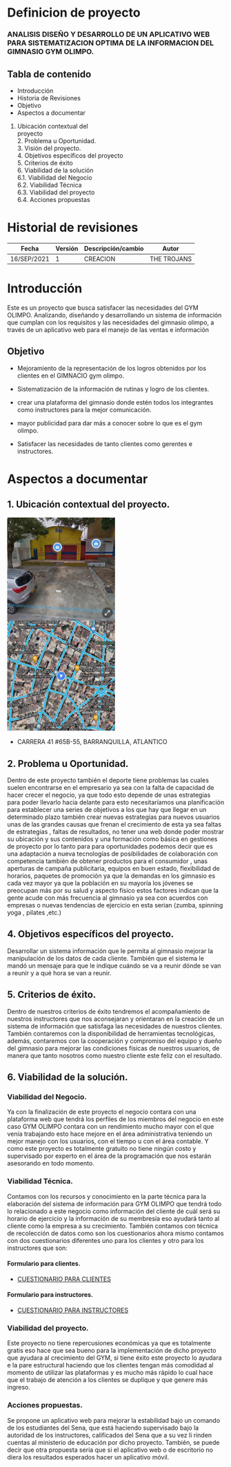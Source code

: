 # Definicion de proyecto

### ANALISIS DISEÑO Y DESARROLLO DE UN APLICATIVO WEB PARA SISTEMATIZACION OPTIMA DE LA INFORMACION DEL GIMNASIO GYM OLIMPO.


## Tabla de contenido

-	Introducción                                                                          
-	Historia de Revisiones                                                         
-	Objetivo	                                                                         
-	Aspectos a documentar                                                        
1.	Ubicación contextual del  
proyecto                                      
    2.   Problema u Oportunidad.                                                    
    3.   Visión del proyecto.                                                           
    4.   Objetivos específicos del
         proyecto                                                               
    5.   Criterios de éxito                                                               
    6.   Viabilidad de la solución                                                   
       6.1. Viabilidad del Negocio                                                 
       6.2. Viabilidad Técnica                                                         
       6.3. Viabilidad del proyecto                                                  
       6.4. Acciones propuestas  

# Historial de revisiones

| Fecha | Versión | Descripción/cambio | Autor |
| ----- | ------- | ------------------ | ----- |
| 16/SEP/2021 | 1 | CREACION | THE TROJANS |

# Introducción

Este es un proyecto que busca satisfacer las necesidades del GYM OLIMPO. Analizando, diseñando y desarrollando un sistema de información que cumplan con los requisitos y las necesidades del gimnasio olimpo, a través de un aplicativo web para el manejo de las ventas e información

## Objetivo

- Mejoramiento de la representación de los logros obtenidos por los clientes en el GIMNACIO gym olimpo.

- Sistematización de la información de rutinas y logro de los clientes.

- crear una plataforma del gimnasio donde estén todos los integrantes como instructores para la mejor comunicación.

-  mayor publicidad para dar más a conocer sobre lo que es el gym olimpo.

- Satisfacer las necesidades de tanto clientes como gerentes e instructores.

# Aspectos a documentar

## 1. Ubicación contextual del proyecto.

<img src="img/ubicacion.jpg" width="250">

- CARRERA 41 #65B-55, BARRANQUILLA, ATLANTICO

## 2. Problema u Oportunidad.

Dentro de este proyecto  también el deporte tiene problemas las cuales suelen encontrarse  en el  empresario ya sea con la falta de capacidad de  hacer crecer el negocio, ya que todo esto depende de unas estrategias para poder llevarlo hacia delante  para esto necesitaríamos una  planificación para establecer una series de objetivos a los que hay que llegar en un determinado plazo también crear nuevas estrategias para nuevos usuarios unas de las grandes  causas que frenan el crecimiento de esta ya sea faltas de estrategias , faltas de resultados, no tener una web donde poder mostrar su ubicación y sus contenidos  y una formación como básica en gestiones de proyecto por lo tanto para para oportunidades podemos decir que es una adaptación a nueva tecnologías de posibilidades de colaboración con competencia también de obtener productos para el consumidor , unas aperturas de campaña publicitaria, equipos en buen estado, flexibilidad de horarios, paquetes de promoción ya que la demandas en los gimnasio es cada vez mayor ya que la población en su mayoría los jóvenes se preocupan  más por su salud y aspecto físico estos factores indican que la gente acude con más frecuencia al gimnasio ya sea con acuerdos con  empresas o nuevas tendencias de ejercicio en esta serian (zumba, spinning yoga , pilates ,etc.)

## 4. Objetivos específicos del proyecto.

Desarrollar un sistema información que le permita al gimnasio mejorar la manipulación de los datos de cada cliente. También que el sistema le mandó un mensaje para que le indique cuándo se va a reunir dónde se van a reunir y a qué hora se van a reunir.

## 5. Criterios de éxito.

Dentro de nuestros criterios de éxito tendremos el acompañamiento de nuestros instructores que nos aconsejaran y orientaran en la creación de un sistema de información que satisfaga las necesidades de nuestros clientes. También contaremos con la disponibilidad de herramientas tecnológicas, además, contaremos con la cooperación y compromiso del equipo y dueño del gimnasio para mejorar las condiciones físicas de nuestros usuarios, de manera que tanto nosotros como nuestro cliente este feliz con el resultado.

## 6. Viabilidad de la solución.

### Viabilidad del Negocio.

Ya con la finalización de este proyecto el negocio contara con una plataforma web que tendrá los perfiles de los miembros del negocio en este caso GYM OLIMPO contara con un rendimiento mucho mayor con el que venía trabajando esto hace mejore en el área administrativa teniendo un mejor manejo con los usuarios, con el tiempo u con el área contable.
Y como este proyecto es totalmente gratuito no tiene ningún costo y supervisado por experto en el área de la programación que nos estarán asesorando en todo momento.  

### Viabilidad Técnica.

Contamos con los recursos y conocimiento en la parte técnica para la elaboración del sistema de información para GYM OLIMPO que tendrá todo lo relacionado a este negocio como información del cliente de cuál será su horario de ejercicio y la información de su membresía eso ayudará tanto al cliente como la empresa a su crecimiento. También contamos con técnica de recolección de datos como son los cuestionarios ahora mismo contamos con dos cuestionarios diferentes uno para los clientes y otro para los instructores que son:

#### Formulario para clientes.

- [CUESTIONARIO PARA CLIENTES](olimpo/cuestionario/formulario-clientes.md)

#### Formulario para instructores.

- [CUESTIONARIO PARA INSTRUCTORES](olimpo/cuestionario/formulario-instructor.md)

### Viabilidad del proyecto.

Este proyecto no tiene repercusiones económicas ya que es totalmente gratis eso hace que sea bueno para la implementación de dicho proyecto que ayudara al crecimiento del GYM, si tiene éxito este proyecto lo ayudara e la pare estructural haciendo que los clientes tengan más comodidad al momento de utilizar las plataformas y es mucho más rápido lo cual hace que el trabajo de atención a los clientes se duplique y que genere más ingreso.

### Acciones propuestas.

Se propone un aplicativo web para mejorar la estabilidad bajo un comando de los estudiantes del Sena, que está haciendo supervisado bajo la autoridad de los instructores, calificados del Sena que a su vez li rinden cuentas al ministerio de educación por dicho proyecto.
También, se puede decir que otra propuesta seria que si el aplicativo web o de escritorio no diera los resultados esperados hacer un aplicativo móvil.
